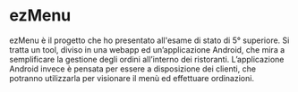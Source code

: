 # ezMenu

ezMenu è il progetto che ho presentato all'esame di stato di 5° superiore. Si tratta un tool, diviso in una webapp ed un’applicazione Android, che mira a semplificare la gestione degli ordini all’interno dei ristoranti. L’applicazione Android invece è pensata per essere a disposizione dei clienti, che potranno utilizzarla per visionare il menù ed effettuare ordinazioni.